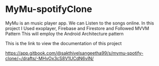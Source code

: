 # MyMu-spotifyClone
MyMu is an music player app. We can Listen to the songs online. 
In this project I Used exoplayer, Firebase and Firestore and Followed MVVM Pattern
This will employ the Android Architecture pattern


This is the link to view the documentation of this project

https://app.gitbook.com/@sakthivelsangeetha99/s/mymu-spotify-clone/~/drafts/-MHvOx3cS8V1UCdN6vIN/
